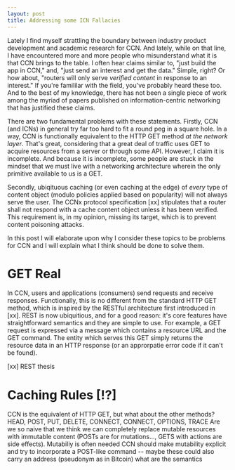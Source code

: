```yaml
---
layout: post
title: Addressing some ICN Fallacies
---
```


Lately I find myself strattling the boundary between industry product development
and academic research for CCN. And lately, while on that line, I have encountered more 
and more people who misunderstand what it is that CCN brings to the table. 
I often hear claims similar to, "just build the app
in CCN," and, "just send an interest and get the data." Simple, right? Or how
about, "routers will only serve *verified content* in response to an interest." 
If you're famililar with the field, you've probably heard these too. And to the best 
of my knowledge, there has not been a single piece of work among the myriad of 
papers published on information-centric networking that has justified these claims.

There are two fundamental problems with these statements. Firstly, CCN (and ICNs)
in general try far too hard to fit a round peg in a square hole. In a way, CCN
is functionally equivalent to the HTTP GET method *at the network layer*. That's 
great, considering that a great deal of traffic uses GET to acquire resources
from a server or through some API. However, I claim it is incomplete. And because 
it is incomplete, some people are stuck in the mindset that we must live with 
a networking architecture wherein the only primitive available to us is a GET. 

Secondly, ubiqituous caching (or even caching at the edge) of *every* type of
content object (modulo policies applied based on popularity) will not always serve 
the user. The CCNx protocol specification [xx] stipulates that a router shall not
respond with a cache content object unless it has been verified. This requirement
is, in my opinion, missing its target, which is to prevent content poisoning attacks. 

In this post I will elaborate upon why I consider these topics to be problems
for CCN and I will explain what I think should be done to solve them. 

# GET Real

In CCN, users and applications (consumers) send requests and receive responses. 
Functionally, this is no different from the standard HTTP GET method, which
is inspired by the RESTful architecture first introduced in [xx]. REST is now
ubiquitious, and for a good reason: it's core features have straightforward
semantics and they are simple to use. For example, a GET request is expressed
via a message which contains a resource URL and the GET command. The entity
which serves this GET simply returns the resource data in an HTTP response
(or an approrpatie error code if it can't be found).

[xx] REST thesis


# Caching Rules [!?]







CCN is the equivalent of HTTP GET, but what about the other methods? HEAD, POST, PUT, DELETE, CONNECT, CONNECT, OPTIONS, TRACE
Are we so naive that we think we can completely replace mutable resources with immutable content (POSTs are for mutations..., GETS with actions are side effects). 
Mutabiliy is often needed
CCN should make mutability explicit and try to incorporate a POST-like command -- maybe these could also carry an address (pseudonym as in Bitcoin)
what are the semantics


